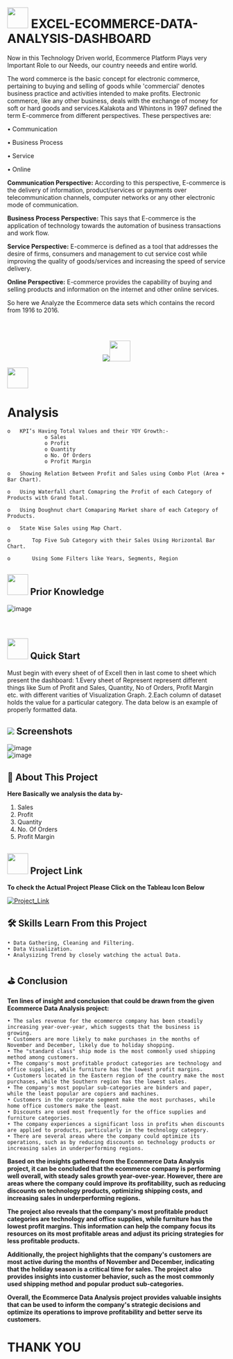 # <img src=https://user-images.githubusercontent.com/106439762/178425923-6c5803df-7469-4f8c-8052-80fb0c7e220d.gif width="48" height="48" >  **EXCEL-ECOMMERCE-DATA-ANALYSIS-DASHBOARD**
Now in this Technology Driven world, Ecommerce Platform Plays very Important Role to our Needs, our country neeeds and entire world.

The word commerce is the basic concept for electronic commerce, pertaining to buying and selling of goods while 
'commercial' denotes business practice and activities intended to make profits. 
Electronic commerce, like any other business, deals with the exchange of money for soft or hard goods and
services.Kalakota and Whintons in 1997 defined the term E-commerce from different perspectives.
These perspectives are:

• Communication

• Business Process

• Service

• Online

**Communication Perspective:** According to this perspective, E-commerce is the delivery of information, product/services or payments over telecommunication channels, computer networks or any other electronic mode of communication. 

**Business Process Perspective:** This says that E-commerce is the application of technology towards the automation of business transactions and work flow. 

**Service Perspective:** E-commerce is defined as a tool that addresses the desire of firms, consumers and management to cut service cost while improving the quality of goods/services and increasing the speed of service delivery.

**Online Perspective:** E-commerce provides the capability of buying and selling products and information on the internet and other online services.

So here we Analyze the Ecommerce data sets which contains the record from 1916 to 2016.

<br>
<br>
<p align="center"><a href="https://www.tableau.com/"><img src=https://forthebadge.com/images/badges/built-with-love.svg><img src=https://upload.wikimedia.org/wikipedia/commons/f/f3/.xlsx_icon.svg width="48" height="48"></a></p>
<img src=https://user-images.githubusercontent.com/106439762/178428775-03d67679-9aa4-4b08-91e9-6eb6ed8faf66.gif  width="48" height="48"> <h1> Analysis </h1>
   
    o	KPI’s Having Total Values and their YOY Growth:-
                o Sales 
                o Profit
                o Quantity
                o No. Of Orders
                o Profit Margin
                
    o	Showing Relation Between Profit and Sales using Combo Plot (Area + Bar Chart). 
    
    o	Using Waterfall chart Comapring the Profit of each Category of Products with Grand Total. 
    
    o	Using Doughnut chart Comaparing Market share of each Category of Products.
    
    o	State Wise Sales using Map Chart.
    
    o       Top Five Sub Category with their Sales Using Horizontal Bar Chart.
    
    o       Using Some Filters like Years, Segments, Region 
    
##  <img src=https://user-images.githubusercontent.com/106439762/178803205-47a08ce7-2187-4f96-b301-a2b68690619a.gif width="48" height="48" > Prior Knowledge

<!-- ![tableau-public](https://user-images.githubusercontent.com/106439762/178797623-924f63c6-f35a-4da1-bea6-7a3f647c18af.svg)
![tableau-dashboard](https://user-images.githubusercontent.com/106439762/178797660-533dac49-4eef-42c3-b7bc-4fc935192582.svg) -->
![image](https://user-images.githubusercontent.com/32640079/219302711-cac2153f-23fe-4ccb-956d-f42a925fb28f.png)

<br>

## <img src=https://user-images.githubusercontent.com/106439762/178804195-d9db61fb-b2cf-4c8f-bfc3-214cfe0f534c.gif width="48" height="48" > Quick Start
Must begin with every sheet of of Excell then in last come to sheet which present the dashboard:
    1.Every sheet of Represent represent different things like Sum of Profit and Sales, Quantity, No of Orders, Profit Margin etc. with different varities of Visualization Graph.
    2.Each column of dataset holds the value for a particular category.
The data below is an example of properly formatted data.
<!-- ![Screenshot 2022-08-15 at 2 12 34 PM](https://raw.githubusercontent.com/ankitv2524/Movie-Data-Analysis/f65daf25b7ee89e94246bd58c2989567c4b45611/Project/image.png)
 -->
   
## <img src="https://img.icons8.com/dusk/48/000000/ios-screenshot.png"/> Screenshots
![image](https://user-images.githubusercontent.com/32640079/219296137-d2f9819b-718e-4377-a353-6240bdce6466.png)
<br>
![image](https://user-images.githubusercontent.com/32640079/219295741-01b60a74-fc64-489f-8b13-0314cac8115a.png)

## :man: About This Project
<b> Here Basically we analysis the data by- </b>

1. Sales
2. Profit
3. Quantity
4. No. Of Orders
5. Profit Margin


<!-- ## 🔗Links -->
##  <img src=https://user-images.githubusercontent.com/106439762/178810087-8f7f8272-0cb8-40cb-a14c-be475569cf7d.gif width="48" height="48"> Project Link

<b>To check the Actual Project Please Click on the Tableau Icon Below</b>

[![Project_Link](https://cloud.githubusercontent.com/assets/1724406/14420001/cfc72600-ffc9-11e5-8743-9b94ce8af254.png)](https://public.tableau.com/views/Project_Dashboard_16567384092800/Dashboard3?:language=en-US&publish=yes&:display_count=n&:origin=viz_share_link)


## 🛠 Skills Learn From this Project
    • Data Gathering, Cleaning and Filtering.
    • Data Visualization.
    • Analysizing Trend by closely watching the actual Data.
    
## ⛳ Conclusion 
   <b> Ten lines of insight and conclusion that could be drawn from the given Ecommerce Data Analysis project: </b>
   
    • The sales revenue for the ecommerce company has been steadily increasing year-over-year, which suggests that the business is growing.
    • Customers are more likely to make purchases in the months of November and December, likely due to holiday shopping.
    • The "standard class" ship mode is the most commonly used shipping method among customers.
    • The company's most profitable product categories are technology and office supplies, while furniture has the lowest profit margins.
    • Customers located in the Eastern region of the country make the most purchases, while the Southern region has the lowest sales.
    • The company's most popular sub-categories are binders and paper, while the least popular are copiers and machines.
    • Customers in the corporate segment make the most purchases, while home office customers make the least.
    • Discounts are used most frequently for the office supplies and furniture categories.
    • The company experiences a significant loss in profits when discounts are applied to products, particularly in the technology category.
    • There are several areas where the company could optimize its operations, such as by reducing discounts on technology products or increasing sales in underperforming regions.
   <b>Based on the insights gathered from the Ecommerce Data Analysis project, it can be concluded that the ecommerce company is performing well overall, with steady sales growth year-over-year. However, there are areas where the company could improve its profitability, such as reducing discounts on technology products, optimizing shipping costs, and increasing sales in underperforming regions.

The project also reveals that the company's most profitable product categories are technology and office supplies, while furniture has the lowest profit margins. This information can help the company focus its resources on its most profitable areas and adjust its pricing strategies for less profitable products.

Additionally, the project highlights that the company's customers are most active during the months of November and December, indicating that the holiday season is a critical time for sales. The project also provides insights into customer behavior, such as the most commonly used shipping method and popular product sub-categories.

Overall, the Ecommerce Data Analysis project provides valuable insights that can be used to inform the company's strategic decisions and optimize its operations to improve profitability and better serve its customers.
 </b>

<h1>THANK YOU</h1>
